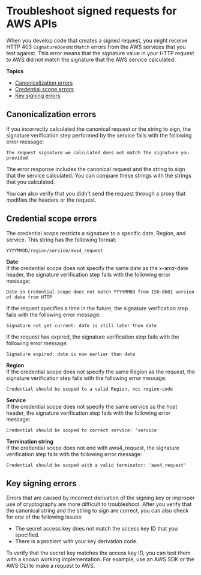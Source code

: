 # Troubleshoot signed requests for AWS APIs<a name="signature-v4-troubleshooting"></a>

When you develop code that creates a signed request, you might receive HTTP 403 `SignatureDoesNotMatch` errors from the AWS services that you test against\. This error means that the signature value in your HTTP request to AWS did not match the signature that the AWS service calculated\.

**Topics**
+ [Canonicalization errors](#signature-v4-troubleshooting-canonical-errors)
+ [Credential scope errors](#signature-v4-troubleshooting-credential-scope)
+ [Key signing errors](#signature-v4-troubleshooting-key-signing)

## Canonicalization errors<a name="signature-v4-troubleshooting-canonical-errors"></a>

If you incorrectly calculated the canonical request or the string to sign, the signature verification step performed by the service fails with the following error message:

```
The request signature we calculated does not match the signature you provided
```

The error response includes the canonical request and the string to sign that the service calculated\. You can compare these strings with the strings that you calculated\.

You can also verify that you didn't send the request through a proxy that modifies the headers or the request\.

## Credential scope errors<a name="signature-v4-troubleshooting-credential-scope"></a>

The credential scope restricts a signature to a specific date, Region, and service\. This string has the following format:

```
YYYYMMDD/region/service/aws4_request
```

**Date**  
If the credential scope does not specify the same date as the x\-amz\-date header, the signature verification step fails with the following error message:

```
Date in Credential scope does not match YYYYMMDD from ISO-8601 version of date from HTTP
```

If the request specifies a time in the future, the signature verification step fails with the following error message:

```
Signature not yet current: date is still later than date
```

If the request has expired, the signature verification step fails with the following error message:

```
Signature expired: date is now earlier than date
```

**Region**  
If the credential scope does not specify the same Region as the request, the signature verification step fails with the following error message:

```
Credential should be scoped to a valid Region, not region-code
```

**Service**  
If the credential scope does not specify the same service as the host header, the signature verification step fails with the following error message:

```
Credential should be scoped to correct service: 'service'
```

**Termination string**  
If the credential scope does not end with aws4\_request, the signature verification step fails with the following error message:

```
Credential should be scoped with a valid terminator: 'aws4_request'
```

## Key signing errors<a name="signature-v4-troubleshooting-key-signing"></a>

Errors that are caused by incorrect derivation of the signing key or improper use of cryptography are more difficult to troubleshoot\. After you verify that the canonical string and the string to sign are correct, you can also check for one of the following issues:
+ The secret access key does not match the access key ID that you specified\.
+ There is a problem with your key derivation code\.

To verify that the secret key matches the access key ID, you can test them with a known working implementation\. For example, use an AWS SDK or the AWS CLI to make a request to AWS\.
